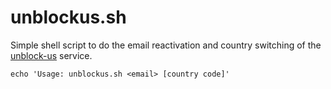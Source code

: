 # unblockus.sh

Simple shell script to do the email reactivation and country switching of the [unblock-us](http://unblock-us.com/) service.

```
echo 'Usage: unblockus.sh <email> [country code]'
```
